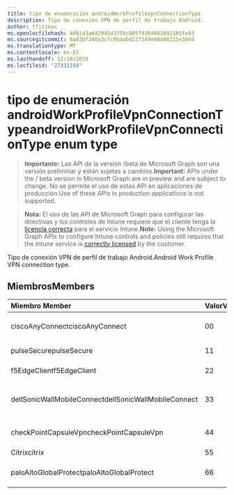 ```yaml
---
title: tipo de enumeración androidWorkProfileVpnConnectionType
description: Tipo de conexión VPN de perfil de trabajo Android.
author: tfitzmac
ms.openlocfilehash: 4db1d3a642945d3759c885f9364003092105fe03
ms.sourcegitcommit: 6a82bf240a3cfc0baabd227349e08a08311e3d44
ms.translationtype: MT
ms.contentlocale: es-ES
ms.lasthandoff: 12/18/2018
ms.locfileid: "27331160"
---
```

# <a name="androidworkprofilevpnconnectiontype-enum-type"></a><span data-ttu-id="775c9-103">tipo de enumeración androidWorkProfileVpnConnectionType</span><span class="sxs-lookup"><span data-stu-id="775c9-103">androidWorkProfileVpnConnectionType enum type</span></span>

> <span data-ttu-id="775c9-104">**Importante:** Las API de la versión /beta de Microsoft Graph son una versión preliminar y están sujetas a cambios.</span><span class="sxs-lookup"><span data-stu-id="775c9-104">**Important:** APIs under the / beta version in Microsoft Graph are in preview and are subject to change.</span></span> <span data-ttu-id="775c9-105">No se permite el uso de estas API en aplicaciones de producción.</span><span class="sxs-lookup"><span data-stu-id="775c9-105">Use of these APIs in production applications is not supported.</span></span>

> <span data-ttu-id="775c9-106">**Nota:** El uso de las API de Microsoft Graph para configurar las directivas y los controles de Intune requiere que el cliente tenga la [licencia correcta](https://go.microsoft.com/fwlink/?linkid=839381) para el servicio Intune.</span><span class="sxs-lookup"><span data-stu-id="775c9-106">**Note:** Using the Microsoft Graph APIs to configure Intune controls and policies still requires that the Intune service is [correctly licensed](https://go.microsoft.com/fwlink/?linkid=839381) by the customer.</span></span>

<span data-ttu-id="775c9-107">Tipo de conexión VPN de perfil de trabajo Android.</span><span class="sxs-lookup"><span data-stu-id="775c9-107">Android Work Profile VPN connection type.</span></span>
## <a name="members"></a><span data-ttu-id="775c9-108">Miembros</span><span class="sxs-lookup"><span data-stu-id="775c9-108">Members</span></span>
|<span data-ttu-id="775c9-109">Miembro	</span><span class="sxs-lookup"><span data-stu-id="775c9-109">Member</span></span>|<span data-ttu-id="775c9-110">Valor</span><span class="sxs-lookup"><span data-stu-id="775c9-110">Value</span></span>|<span data-ttu-id="775c9-111">Descripción</span><span class="sxs-lookup"><span data-stu-id="775c9-111">Description</span></span>|
|:---|:---|:---|
|<span data-ttu-id="775c9-112">ciscoAnyConnect</span><span class="sxs-lookup"><span data-stu-id="775c9-112">ciscoAnyConnect</span></span>|<span data-ttu-id="775c9-113">0</span><span class="sxs-lookup"><span data-stu-id="775c9-113">0</span></span>|<span data-ttu-id="775c9-114">Cisco AnyConnect.</span><span class="sxs-lookup"><span data-stu-id="775c9-114">Cisco AnyConnect.</span></span>|
|<span data-ttu-id="775c9-115">pulseSecure</span><span class="sxs-lookup"><span data-stu-id="775c9-115">pulseSecure</span></span>|<span data-ttu-id="775c9-116">1</span><span class="sxs-lookup"><span data-stu-id="775c9-116">1</span></span>|<span data-ttu-id="775c9-117">Impulsos seguro.</span><span class="sxs-lookup"><span data-stu-id="775c9-117">Pulse Secure.</span></span>|
|<span data-ttu-id="775c9-118">f5EdgeClient</span><span class="sxs-lookup"><span data-stu-id="775c9-118">f5EdgeClient</span></span>|<span data-ttu-id="775c9-119">2</span><span class="sxs-lookup"><span data-stu-id="775c9-119">2</span></span>|<span data-ttu-id="775c9-120">F5 Cliente de borde.</span><span class="sxs-lookup"><span data-stu-id="775c9-120">F5 Edge Client.</span></span>|
|<span data-ttu-id="775c9-121">dellSonicWallMobileConnect</span><span class="sxs-lookup"><span data-stu-id="775c9-121">dellSonicWallMobileConnect</span></span>|<span data-ttu-id="775c9-122">3</span><span class="sxs-lookup"><span data-stu-id="775c9-122">3</span></span>|<span data-ttu-id="775c9-123">Conexión de SonicWALL Mobile de Dell.</span><span class="sxs-lookup"><span data-stu-id="775c9-123">Dell SonicWALL Mobile Connection.</span></span>|
|<span data-ttu-id="775c9-124">checkPointCapsuleVpn</span><span class="sxs-lookup"><span data-stu-id="775c9-124">checkPointCapsuleVpn</span></span>|<span data-ttu-id="775c9-125">4</span><span class="sxs-lookup"><span data-stu-id="775c9-125">4</span></span>|<span data-ttu-id="775c9-126">Comprobar punto Cápsula VPN.</span><span class="sxs-lookup"><span data-stu-id="775c9-126">Check Point Capsule VPN.</span></span>|
|<span data-ttu-id="775c9-127">Citrix</span><span class="sxs-lookup"><span data-stu-id="775c9-127">citrix</span></span>|<span data-ttu-id="775c9-128">5</span><span class="sxs-lookup"><span data-stu-id="775c9-128">5</span></span>|<span data-ttu-id="775c9-129">Citrix</span><span class="sxs-lookup"><span data-stu-id="775c9-129">Citrix</span></span>|
|<span data-ttu-id="775c9-130">paloAltoGlobalProtect</span><span class="sxs-lookup"><span data-stu-id="775c9-130">paloAltoGlobalProtect</span></span>|<span data-ttu-id="775c9-131">6</span><span class="sxs-lookup"><span data-stu-id="775c9-131">6</span></span>|<span data-ttu-id="775c9-132">Palo Alto redes GlobalProtect.</span><span class="sxs-lookup"><span data-stu-id="775c9-132">Palo Alto Networks GlobalProtect.</span></span>|





